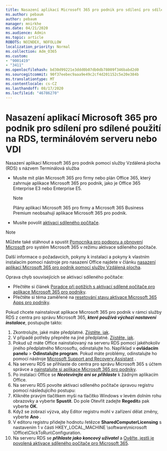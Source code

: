 ```yaml
---
title: Nasazení aplikací Microsoft 365 pro podnik pro sdílení pro sdílené použití na RDS, terminálovém serveru nebo VDI
ms.author: pebaum
author: pebaum
manager: mnirkhe
ms.date: 04/21/2020
ms.audience: Admin
ms.topic: article
ROBOTS: NOINDEX, NOFOLLOW
localization_priority: Normal
ms.collection: Adm_O365
ms.custom:
- "9001419"
- "3411"
ms.openlocfilehash: bd30d99221e3ddd0b07db0db78009f346babd2d0
ms.sourcegitcommit: 90f37eebec9aaa9e49c2cf4d201152c5e20e384b
ms.translationtype: MT
ms.contentlocale: cs-CZ
ms.lasthandoff: 08/17/2020
ms.locfileid: "46786270"
---
```

# <a name="deploying-microsoft-365-apps-for-enterprise-for-shared-use-on-rds-terminal-server-or-vdi"></a>Nasazení aplikací Microsoft 365 pro podnik pro sdílení pro sdílené použití na RDS, terminálovém serveru nebo VDI

Nasazení aplikací Microsoft 365 pro podnik pomocí služby Vzdálená plocha (RDS) s názvem Terminálová služba
- Musíte mít plán Microsoft 365 pro firmy nebo plán Office 365, který zahrnuje aplikace Microsoft 365 pro podnik, jako je Office 365 Enterprise E3 nebo Enterprise E5.
   > [!NOTE] 
   > Plány aplikací Microsoft 365 pro firmy a Microsoft 365 Business Premium neobsahují aplikace Microsoft 365 pro podnik.
- Musíte povolit [aktivaci sdíleného počítače](https://docs.microsoft.com/DeployOffice/overview-shared-computer-activation).

> [!NOTE]
> Můžete také stáhnout a spustit [Pomocníka pro podporu a obnovení Microsoft](https://aka.ms/SaRA_OfficeSCA_M365Portal) pro systém Microsoft 365 v režimu aktivace sdíleného počítače.

Další informace o požadavcích, pokyny k instalaci a pokyny k vlastním instalacím pomocí nástroje pro nasazení Office najdete v článku [nasazení aplikací Microsoft 365 pro podnik pomocí služby Vzdálená plocha](https://docs.microsoft.com/DeployOffice/deploy-microsoft-365-apps-remote-desktop-services).

Oprava chyb souvisejících se aktivací sdíleného počítače:
- Přečtěte si článek [Poradce při potížích s aktivací sdílené počítače pro aplikace Microsoft 365 pro podniky](https://docs.microsoft.com/DeployOffice/troubleshoot-shared-computer-activation).
- Přečtěte si téma zaměřené na [resetování stavu aktivace Microsoft 365 Apps pro podniky](https://go.microsoft.com/fwlink/?linkid=2109218).

Pokud chcete nainstalovat aplikace Microsoft 365 pro podnik v rámci služby RDS z centra pro správu Microsoft 365, ***které používá výchozí nastavení instalace***, postupujte takto:

1.    Zkontrolujte, jaké máte předplatné. [Zjistěte, jak](https://docs.microsoft.com/microsoft-365/admin/admin-overview/what-subscription-do-i-have).
2.    V případě potřeby přepněte na jiné předplatné. [Zjistěte, jak](https://docs.microsoft.com/microsoft-365/commerce/subscriptions/switch-to-a-different-plan).
3.    Pokud už máte Office nainstalovaný na serveru RDS pomocí jakéhokoliv jiného předplatného Microsoftu, odinstalujte ho. Například v **ovládacím panelu**  >  **Odinstalujte program**. Pokud máte problémy, odinstalujte ho pomocí nástroje [Microsoft Support and Recovery Assistant](https://aka.ms/SARA-OfficeUninstall-Alchemy) .
4.    Na serveru RDS se přihlaste do centra pro správu Microsoft 365 s účtem správce a [nainstalujte si aplikace Microsoft 365 pro podniky](https://portal.office.com/OLS/MySoftware.aspx).
5.    Po instalaci Office se ***Neotevírejte ani se přihlaste*** k žádným aplikacím Office.
6.    Na serveru RDS povolte aktivaci sdíleného počítače úpravou registru pomocí následujícího postupu:
   1. Klikněte pravým tlačítkem myši na tlačítko Windows v levém dolním rohu obrazovky a vyberte **Spustit**. Do pole Otevřít zadejte **Regedit**a pak vyberte **OK**.
   2. Když se zobrazí výzva, aby Editor registru mohl v zařízení dělat změny, vyberte **Ano** .
   3. V editoru registru přidejte hodnotu řetězce **SharedComputerLicensing** s nastavením 1 v části HKEY_LOCAL_MACHINE \software\microsoft \Office\ClickToRun\Configuration.
   4. Na serveru RDS se ***přihlaste jako koncový uživatel*** a [Ověřte, jestli je povolená aktivace sdíleného počítače pro Microsoft 365](https://docs.microsoft.com/DeployOffice/troubleshoot-shared-computer-activation#verify-that-activation-for-microsoft-365-apps-succeeded).

